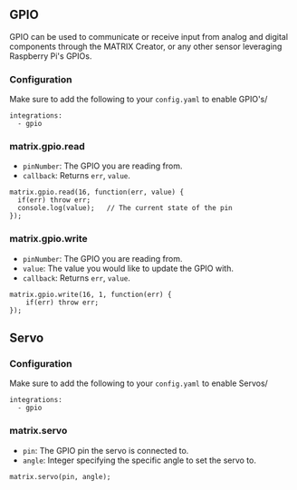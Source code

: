 ## GPIO
GPIO can be used to communicate or receive input from analog and digital components through the MATRIX Creator, or any other sensor leveraging Raspberry Pi's GPIOs.

### Configuration
Make sure to add the following to your `config.yaml` to enable GPIO's/

```language-yaml
integrations:
  - gpio
```


### matrix.gpio.read
* `pinNumber`: The GPIO you are reading from.
* `callback`: Returns `err`, `value`.
```language-javascript
matrix.gpio.read(16, function(err, value) {
  if(err) throw err;
  console.log(value);	// The current state of the pin
});
```

### matrix.gpio.write
* `pinNumber`: The GPIO you are reading from.
* `value`: The value you would like to update the GPIO with.
* `callback`: Returns `err`, `value`.

```language-javascript
matrix.gpio.write(16, 1, function(err) {
	if(err) throw err;
});
```

## Servo

### Configuration
Make sure to add the following to your `config.yaml` to enable Servos/

```language-yaml
integrations:
  - gpio
```


### matrix.servo
* `pin`: The GPIO pin the servo is connected to.
* `angle`: Integer specifying the specific angle to set the servo to.
```language-javascript
matrix.servo(pin, angle);
```